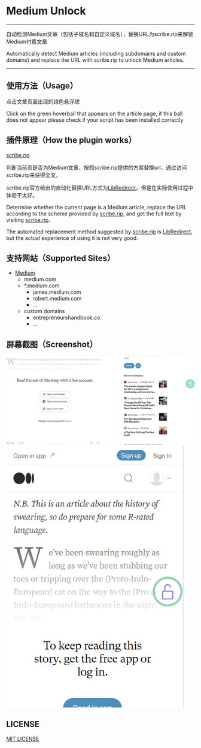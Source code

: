 # Medium Unlock

___
自动检测Medium文章（包括子域名和自定义域名），替换URL为scribe.rip来解锁Medium付费文章

Automatically detect Medium articles (including subdomains and custom domains) and replace the URL with scribe.rip to unlock Medium articles.
___
## 使用方法（Usage）
点击文章页面出现的绿色悬浮球

Click on the green hoverball that appears on the article page, if this ball does not appear please check if your script has been installed correctly
## 插件原理（How the plugin works）
[scribe.rip](https://scribe.rip)

判断当前页是否为Medium文章，按照scribe.rip提供的方案替换url，通过访问scribe.rip来获得全文。

scribe.rip官方给出的自动化替换URL方式为[LibRedirect](https://libredirect.codeberg.page/)，但是在实际使用过程中体验不太好。

Determine whether the current page is a Medium article, replace the URL according to the scheme provided by [scribe.rip](https://scribe.rip), and get the full text by visiting [scribe.rip](https://scribe.rip).

The automated replacement method suggested by [scribe.rip](https://scribe.rip) is [LibRedirect](https://libredirect.codeberg.page/), but the actual experience of using it is not very good.
## 支持网站（Supported Sites）
- [Medium](https://medium.com)
  - medium.com
  - *.medium.com
    - james.medium.com
    - robert.medium.com
    - ...
  - custom domains
    - entrepreneurshandbook.co
    - ...

## 屏幕截图（Screenshot）
![](./image/example-pc.png)
![](./image/example-mobile.png)

## LICENSE
[MIT LICENSE](./LICENSE)